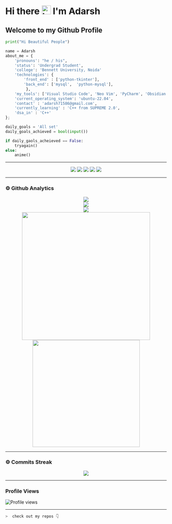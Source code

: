# Hi there <img src="https://user-images.githubusercontent.com/1303154/88677602-1635ba80-d120-11ea-84d8-d263ba5fc3c0.gif" width="28px" alt="hi"> I'm Adarsh
## Welcome to my Github Profile 
```python
print("Hi Beautiful People")

name = Adarsh
about_me = {
    'pronouns': "he / his",
    'status': 'Undergrad Student',
    'college': 'Bennett University, Noida'
    'technologies': {
        'front_end' : ['python-tkinter'],
        'back_end': ['mysql',  'python-mysql'],
         },
    'my_tools': ['Visual Studio Code', 'Neo Vim', 'PyCharm', 'Obsidian', 'Notion'],
    'current_operating_system': 'ubuntu-22.04',
    'contact' : 'adarsh71586@gmail.com',
    'currently_learning' : 'C++ from SUPREME 2.0',
    'dsa_in' : 'C++'
};

daily_goals = 'All set'
daily_goals_achieved = bool(input())

if daily_gaols_acheieved == False:
    tryagain()
else:
    anime()

```
---
<p align="center">
<img src="https://img.shields.io/badge/MySQL-ffffff?style=for-the-badge&logo=mysql&logoColor=yellow">
<img src="https://img.shields.io/badge/Python-FFD43B?style=for-the-badge&logo=python&logoColor=darkgreen">
<img src="https://img.shields.io/badge/Git-F05032?style=for-the-badge&logo=git&logoColor=white">
<img src="https://img.shields.io/badge/Markdown-000000?style=for-the-badge&logo=markdown&logoColor=white">
<img src="https://img.shields.io/badge/Cpp-000000?style=for-the-badge&logo=cpp&logoColor="purple">
</p>

---

### ⚙ Github Analytics

<p align="center">
<img src="https://github-profile-summary-cards.vercel.app/api/cards/repos-per-language?username=adarsh71586&theme=nord_dark"><br>
<img src="https://github-profile-summary-cards.vercel.app/api/cards/most-commit-language?username=adarsh71586&theme=nord_dark" ><br>
<img src="https://github-profile-trophy.vercel.app/?username=adarsh71586&theme=darkhub"><br>
<img src="https://github-readme-stats.vercel.app/api?username=adarsh71586&theme=blue-green" width="400"><br>
<img src="https://github-readme-stats.vercel.app/api/top-langs/?username=adarsh71586&theme=chartreuse-dark&layout=compact" width="335">
</p>

---

### ⚙ Commits Streak 

<p align="center">
<img src="https://github-readme-streak-stats.herokuapp.com/?user=adarsh71586&theme=radical">
<hr>
    
### Profile Views
![Profile views](https://profile-counter.glitch.me/adarsh71586/count.svg)
<hr>

```zsh
>  check out my repos 👇
```

